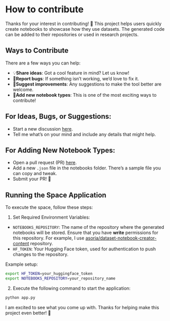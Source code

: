 # How to contribute

Thanks for your interest in contributing! 🙌 This project helps users quickly create notebooks to showcase how they use datasets. The generated code can be added to their repositories or used in research projects.

## Ways to Contribute
There are a few ways you can help:

- 💡**Share ideas**: Got a cool feature in mind? Let us know!
- 🐞**Report bugs**: If something isn’t working, we’d love to fix it.
- 🚀**Suggest improvements**: Any suggestions to make the tool better are welcome.
- 📓**Add new notebook types**: This is one of the most exciting ways to contribute!

## For Ideas, Bugs, or Suggestions:
- Start a new discussion [here](https://huggingface.co/spaces/asoria/auto-notebook-creator/discussions/new).
- Tell me what’s on your mind and include any details that might help.

## For Adding New Notebook Types:
- Open a pull request (PR) [here](https://huggingface.co/spaces/asoria/auto-notebook-creator/discussions?new_pr=true).
- Add a new `.json` file in the notebooks folder. There’s a sample file you can copy and tweak.
- Submit your PR! 🎉

## Running the Space Application
To execute the space, follow these steps:

1. Set Required Environment Variables:
- `NOTEBOOKS_REPOSITORY`: The name of the repository where the generated notebooks will be stored. Ensure that you have **write** permissions for this repository. For example, I use [asoria/dataset-notebook-creator-content](https://huggingface.co/datasets/asoria/dataset-notebook-creator-content) repository.
- `HF_TOKEN`: Your Hugging Face token, used for authentication to push changes to the repository.

Example setup:

```bash
export HF_TOKEN=your_huggingface_token
export NOTEBOOKS_REPOSITORY=your_repository_name
```

2. Execute the following command to start the application:

```bash
python app.py
```

I am excited to see what you come up with. Thanks for helping make this project even better! 💖

